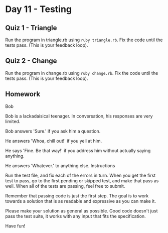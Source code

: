 Day 11 - Testing
================

Quiz 1 - Triangle
-----------------

Run the program in triangle.rb using `ruby triangle.rb`. Fix the code until the
tests pass. (This is your feedback loop).

Quiz 2 - Change
-----------------

Run the program in change.rb using `ruby change.rb`. Fix the code until the
tests pass. (This is your feedback loop).

Homework
---------

Bob

Bob is a lackadaisical teenager. In conversation, his responses are very
limited.

Bob answers 'Sure.' if you ask him a question.

He answers 'Whoa, chill out!' if you yell at him.

He says 'Fine. Be that way!' if you address him without actually saying
anything.

He answers 'Whatever.' to anything else.
Instructions

Run the test file, and fix each of the errors in turn. When you get the
first test to pass, go to the first pending or skipped test, and make
that pass as well. When all of the tests are passing, feel free to
submit.

Remember that passing code is just the first step. The goal is to work
towards a solution that is as readable and expressive as you can make
it.

Please make your solution as general as possible. Good code doesn't just
pass the test suite, it works with any input that fits the
specification.

Have fun!
